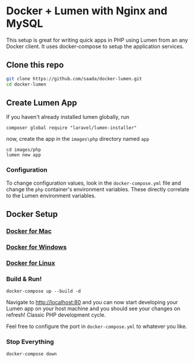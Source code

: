 # Docker + Lumen with Nginx and MySQL

This setup is great for writing quick apps in PHP using Lumen from an any Docker client. It uses docker-compose to setup the application services.

## Clone this repo

```bash
git clone https://github.com/saada/docker-lumen.git
cd docker-lumen
```

## Create Lumen App

If you haven't already installed lumen globally, run

```
composer global require "laravel/lumen-installer"
```

now, create the app in the `images\php` directory named `app`

```
cd images/php
lumen new app
```

### Configuration

To change configuration values, look in the `docker-compose.yml` file and change the `php` container's environment variables. These directly correlate to the Lumen environment variables.

## Docker Setup
### [Docker for Mac](https://docs.docker.com/docker-for-mac/)
### [Docker for Windows](https://docs.docker.com/docker-for-windows/)
### [Docker for Linux](https://docs.docker.com/engine/installation/linux/)

### Build & Run!

```
docker-compose up --build -d
```
Navigate to [http://localhost:80](http://localhost:80) and you can now start developing your Lumen app on your host machine and you should see your changes on refresh! Classic PHP development cycle. 

Feel free to configure the port in `docker-compose.yml` to whatever you like.

### Stop Everything

```
docker-compose down
```
